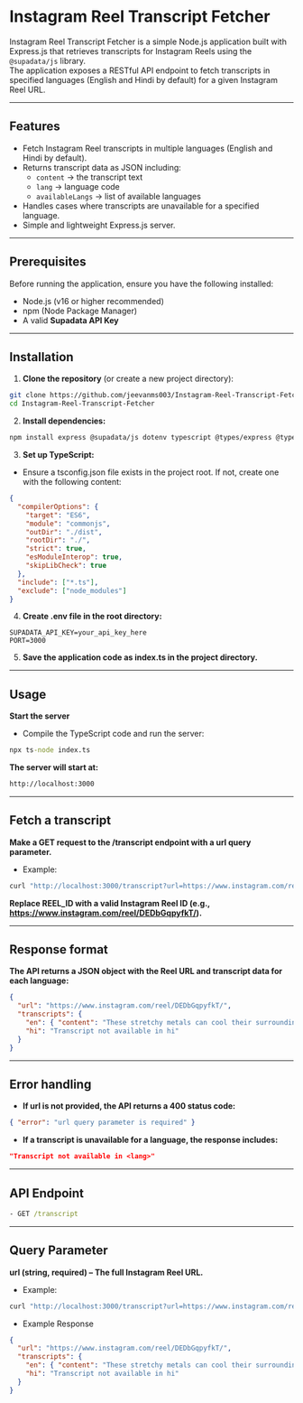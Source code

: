 # Instagram Reel Transcript Fetcher

Instagram Reel Transcript Fetcher is a simple Node.js application built with Express.js that retrieves transcripts for Instagram Reels using the `@supadata/js` library.  
The application exposes a RESTful API endpoint to fetch transcripts in specified languages (English and Hindi by default) for a given Instagram Reel URL.

---

## Features

- Fetch Instagram Reel transcripts in multiple languages (English and Hindi by default).  
- Returns transcript data as JSON including:
  - `content` → the transcript text  
  - `lang` → language code  
  - `availableLangs` → list of available languages  
- Handles cases where transcripts are unavailable for a specified language.  
- Simple and lightweight Express.js server.

---

## Prerequisites

Before running the application, ensure you have the following installed:

- Node.js (v16 or higher recommended)  
- npm (Node Package Manager)  
- A valid **Supadata API Key**  

---

## Installation

1. **Clone the repository** (or create a new project directory):

```bash
git clone https://github.com/jeevanms003/Instagram-Reel-Transcript-Fetcher
cd Instagram-Reel-Transcript-Fetcher
```
2. **Install dependencies:**

```bash
npm install express @supadata/js dotenv typescript @types/express @types/node
```

3. **Set up TypeScript:**

- Ensure a tsconfig.json file exists in the project root. If not, create one with the following content:

```json
{
  "compilerOptions": {
    "target": "ES6",
    "module": "commonjs",
    "outDir": "./dist",
    "rootDir": "./",
    "strict": true,
    "esModuleInterop": true,
    "skipLibCheck": true
  },
  "include": ["*.ts"],
  "exclude": ["node_modules"]
}
```

4. **Create .env file in the root directory:**
```env
SUPADATA_API_KEY=your_api_key_here
PORT=3000
```

5. **Save the application code as index.ts in the project directory.**

---

## Usage

**Start the server**

- Compile the TypeScript code and run the server:

```cmd
npx ts-node index.ts
```

**The server will start at:**
```cmd
http://localhost:3000
```
---

## Fetch a transcript

**Make a GET request to the /transcript endpoint with a url query parameter.**

- Example:

```cmd
curl "http://localhost:3000/transcript?url=https://www.instagram.com/reel/REEL_ID/"
```

**Replace REEL_ID with a valid Instagram Reel ID (e.g., https://www.instagram.com/reel/DEDbGqpyfkT/).**

---

## Response format

**The API returns a JSON object with the Reel URL and transcript data for each language:**

```json
{
  "url": "https://www.instagram.com/reel/DEDbGqpyfkT/",
  "transcripts": {
    "en": { "content": "These stretchy metals can cool their surroundings...", "lang": "en", "availableLangs": ["en"] },
    "hi": "Transcript not available in hi"
  }
}
```
---

## Error handling

- **If url is not provided, the API returns a 400 status code:**

```json
{ "error": "url query parameter is required" }
```

- **If a transcript is unavailable for a language, the response includes:**

```json
"Transcript not available in <lang>"
```
---

## API Endpoint
```cmd
- GET /transcript
```
---

## Query Parameter

**url (string, required) – The full Instagram Reel URL.**

- Example:

```cmd
curl "http://localhost:3000/transcript?url=https://www.instagram.com/reel/DEDbGqpyfkT/"
```

- Example Response

```json
{
  "url": "https://www.instagram.com/reel/DEDbGqpyfkT/",
  "transcripts": {
    "en": { "content": "These stretchy metals can cool their surroundings...", "lang": "en", "availableLangs": ["en"] },
    "hi": "Transcript not available in hi"
  }
}
```
